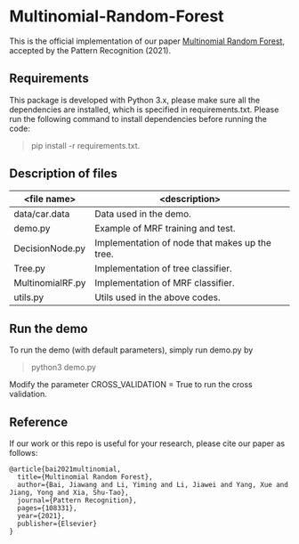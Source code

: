 # Multinomial-Random-Forest
This is the official implementation of our paper [Multinomial Random Forest](https://www.sciencedirect.com/science/article/pii/S0031320321005112), accepted by the Pattern Recognition (2021). 

## Requirements
This package is developed with Python 3.x, please make sure all the dependencies are installed, 
which is specified in requirements.txt. Please run the following command to install dependencies before running the code:
> pip install -r requirements.txt.


## Description of files

|    \<file name\>     |            \<description\>                    |
|--------------------|---------------------------------------------|
|   data/car.data    | Data used in the demo.                      |
|      demo.py       | Example of MRF training and test.           |
|   DecisionNode.py  | Implementation of node that makes up the tree.    | 
|      Tree.py       | Implementation of tree classifier.               |
|  MultinomialRF.py  | Implementation of MRF classifier.                |
|     utils.py       | Utils used in the above codes.              |
 
## Run the demo

To run the demo (with default parameters), simply run demo.py by

> python3 demo.py

Modify the parameter CROSS_VALIDATION = True to run the cross validation.

## Reference
If our work or this repo is useful for your research, please cite our paper as follows:

```
@article{bai2021multinomial,
  title={Multinomial Random Forest},
  author={Bai, Jiawang and Li, Yiming and Li, Jiawei and Yang, Xue and Jiang, Yong and Xia, Shu-Tao},
  journal={Pattern Recognition},
  pages={108331},
  year={2021},
  publisher={Elsevier}
}
```
